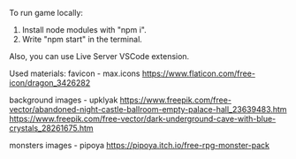 To run game locally:

1. Install node modules with "npm i".
2. Write "npm start" in the terminal.

Also, you can use Live Server VSCode extension.

Used materials:
favicon - max.icons
https://www.flaticon.com/free-icon/dragon_3426282

background images - upklyak
https://www.freepik.com/free-vector/abandoned-night-castle-ballroom-empty-palace-hall_23639483.htm
https://www.freepik.com/free-vector/dark-underground-cave-with-blue-crystals_28261675.htm

monsters images - pipoya
https://pipoya.itch.io/free-rpg-monster-pack
